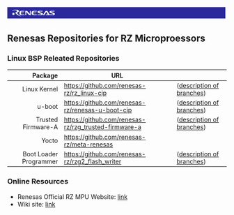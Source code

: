 <img src="https://github.com/renesas-rz/.github/blob/main/banner.png">

## Renesas Repositories for RZ Microproessors 

### Linux BSP Releated Repositories
| Package | URL |  |
| ---: | --- | --- |
| Linux Kernel | https://github.com/renesas-rz/rz_linux-cip | ([description of branches](https://github.com/renesas-rz/rz_linux-cip/wiki)) |
| u-boot | https://github.com/renesas-rz/renesas-u-boot-cip | ([description of branches](https://github.com/renesas-rz/renesas-u-boot-cip/wiki)) |
| Trusted Firmware-A | https://github.com/renesas-rz/rzg_trusted-firmware-a | ([description of branches](https://github.com/renesas-rz/rzg_trusted-firmware-a/wiki)) |
| Yocto | https://github.com/renesas-rz/meta-renesas ||
| Boot Loader Programmer | https://github.com/renesas-rz/rzg2_flash_writer | ([description of branches](https://github.com/renesas-rz/rzg2_flash_writer/wiki)) |

### Online Resources
* Renesas Official RZ MPU Website: [link](https://www.renesas.com/en/products/microcontrollers-microprocessors/rz-mpus)
* Wiki site: [link](https://renesas-wiki.atlassian.net/wiki/spaces/REN/overview)

